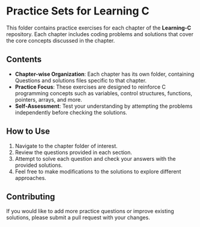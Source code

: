 # Practice Sets for Learning C

This folder contains practice exercises for each chapter of the **Learning-C** repository. Each chapter includes coding problems and solutions that cover the core concepts discussed in the chapter.

## Contents

- **Chapter-wise Organization**: Each chapter has its own folder, containing Questions and solutions files specific to that chapter.
- **Practice Focus**: These exercises are designed to reinforce C programming concepts such as variables, control structures, functions, pointers, arrays, and more.
- **Self-Assessment**: Test your understanding by attempting the problems independently before checking the solutions.

## How to Use

1. Navigate to the chapter folder of interest.
2. Review the questions provided in each section.
3. Attempt to solve each question and check your answers with the provided solutions.
4. Feel free to make modifications to the solutions to explore different approaches.

## Contributing

If you would like to add more practice questions or improve existing solutions, please submit a pull request with your changes.

